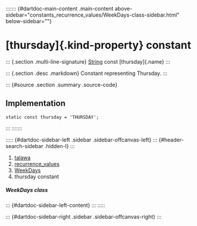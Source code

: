 ::::::: {#dartdoc-main-content .main-content above-sidebar="constants_recurrence_values/WeekDays-class-sidebar.html" below-sidebar=""}
<div>

# [thursday]{.kind-property} constant

</div>

::: {.section .multi-line-signature}
[String](https://api.flutter.dev/flutter/dart-core/String-class.html)
const [thursday]{.name}
:::

::: {.section .desc .markdown}
Constant representing Thursday.
:::

::: {#source .section .summary .source-code}
## Implementation

``` language-dart
static const thursday = 'THURSDAY';
```
:::
:::::::

::::: {#dartdoc-sidebar-left .sidebar .sidebar-offcanvas-left}
::: {#header-search-sidebar .hidden-l}
:::

1.  [talawa](../../index.html)
2.  [recurrence_values](../../constants_recurrence_values/)
3.  [WeekDays](../../constants_recurrence_values/WeekDays-class.html)
4.  thursday constant

##### WeekDays class

::: {#dartdoc-sidebar-left-content}
:::
:::::

::: {#dartdoc-sidebar-right .sidebar .sidebar-offcanvas-right}
:::

